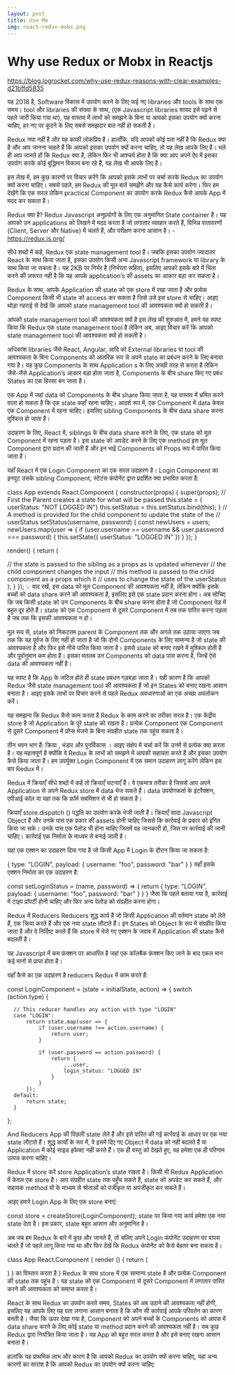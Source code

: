 ```yaml
---
layout: post
title: Use Me
img: react-redux-mobx.png
---
```


# Why use Redux or Mobx in Reactjs
https://blog.logrocket.com/why-use-redux-reasons-with-clear-examples-d21bffd5835

यह 2018 है, Software विकास में उपयोग करने के लिए कई नए libraries और tools के साथ एक समय। tool और libraries की संख्या के साथ, (एक Javascript libraries  शायद इसे पढ़ने से पहले जारी किया गया था), यह वास्तव में लाभों को समझने के बिना या आपको इसका उपयोग क्यों करना चाहिए, हर नए पर कूदने के लिए सबसे समझदार बात नहीं हो सकती है।

Redux नया नहीं है और यह काफी लोकप्रिय है। हालाँकि, यदि आपको कोई पता नहीं है कि Redux क्या है और आप जानना चाहते हैं कि आपको इसका उपयोग क्यों करना चाहिए, तो यह लेख आपके लिए है। भले ही आप जानते हों कि Redux क्या है, लेकिन फिर भी आश्चर्य होता है कि क्या आप अपने ऐप में इसका उपयोग करके कोई बुद्धिमान विकल्प बना रहे हैं, यह लेख भी आपके लिए है।

इस लेख में, हम कुछ कारणों पर विचार करेंगे कि आपको इसके लाभों पर चर्चा करके Redux का उपयोग क्यों करना चाहिए। सबसे पहले, हम Redux की मूल बातें समझेंगे और यह कैसे कार्य करेगा। फिर हम देखेंगे कि एक सरल लेकिन practical Component का उपयोग करके Redux कैसे आपके App में मदद कर सकता है।

Redux क्या है?
Redux Javascript अनुप्रयोगों के लिए एक अनुमानित State container है। यह आपको उन applications को लिखने में मदद करता है जो लगातार व्यवहार करते हैं, विभिन्न वातावरणों (Client, Server और Native) में चलते हैं, और परीक्षण करना आसान है। -  https://redux.js.org/

सीधे शब्दों में कहें, Redux एक state management tool है। जबकि इसका उपयोग ज्यादातर React के साथ किया जाता है, इसका उपयोग किसी अन्य Javascript framework या library के साथ किया जा सकता है। यह 2KB पर निर्भर है (निर्भरता सहित), इसलिए आपको इसके बारे में चिंता करने की ज़रूरत नहीं है कि यह आपके application’s की assets का आकार बड़ा कर सकता है।

Redux के साथ, आपके Application की state को एक store में रखा जाता है और प्रत्येक Component किसी भी state को access कर सकता है जिसे उसे इस store से चाहिए। आइए थोड़ा गहराई से देखें कि आपको state management tool की आवश्यकता क्यों हो सकती है।


आपको state management tool की आवश्यकता क्यों है
इस लेख की शुरुआत में, हमने यह स्पष्ट किया कि Redux एक state management tool है लेकिन अब, आइए विचार करें कि आपको state management tool की आवश्यकता क्यों हो सकती है।

अधिकांश libraries जैसे React, Angular, आदि को External libraries या tool की आवश्यकता के बिना Components को आंतरिक रूप से अपने state का प्रबंधन करने के लिए बनाया गया है। यह कुछ Components के साथ Application s के लिए अच्छी तरह से करता है लेकिन जैसे-जैसे Application’s आकार बड़ा होता जाता है, Components के बीच share किए गए प्रबंध States का एक हिस्सा बन जाता है।

एक App में जहां data को Components के बीच share किया जाता है, यह वास्तव में भ्रमित करने वाला हो सकता है कि एक state कहाँ रहना चाहिए। आदर्श रूप में, एक Component में data केवल एक Component में रहना चाहिए। इसलिए sibling Components के बीच data share करना मुश्किल हो जाता है।

उदाहरण के लिए, React में, siblings के बीच data share करने के लिए, एक state को मूल Component में रहना पड़ता है। इस state को अपडेट करने के लिए एक method  इस मूल Component द्वारा प्रदान की जाती है और इन भाई Components को Props रूप में पारित किया जाता है।

यहाँ React में एक Login Component का एक सरल उदाहरण है। Login Component का इनपुट उसके sibling Component, स्टेटस कंपोनेंट द्वारा प्रदर्शित क्या प्रभावित करता है:

class App extends React.Component {
 constructor(props) {
 super(props);
 // First the Parent creates a state for what will be passed
 this.state = { userStatus: "NOT LOGGED IN"}
 this.setStatus = this.setStatus.bind(this);
 }
 // A method is provided for the child component to update the state of the
 // userStatus
 setStatus(username, password) {
 const newUsers = users;
 newUsers.map(user => {
  if (user.username == username && user.password === password) {
  this.setState({
   userStatus: "LOGGED IN"
  })
  }
 });
 }
 
render() {
 return (
  <div>
  // the state is passed to the sibling as a props as is updated whenever
  // the child component changes the input
  <Status status={this.state.userStatus} />
  // this method is passed to the child component as a props which it
  // uses to change the state of the userStatus
  <Login handleSubmit={this.setStatus} />
  </div>
 );
 }
});
💡 याद रखें, इस data को मूल Component की आवश्यकता नहीं है, लेकिन क्योंकि इसके बच्चों को data share करने की आवश्यकता है, इसलिए इसे एक state प्रदान करना होगा।
अब सोचिए कि जब किसी state को उन Components के बीच share करना होता है जो Component पेड़ में बहुत दूर होते हैं। state को एक Component से दूसरे Component में तब तक पारित करना पड़ता है जब तक कि इसकी आवश्यकता न हो।

मूल रूप से, state को निकटतम parent के Component तक और अगले तक उठाया जाएगा जब तक कि यह पूर्वज के लिए नहीं हो जाता है जो कि दोनों Components के लिए सामान्य है जो state की आवश्यकता है और फिर इसे नीचे पारित किया जाता है। इससे state को बनाए रखने में मुश्किल होती है और पूर्वानुमान कम होता है। इसका मतलब उन Components को data पास करना है, जिन्हें ऐसे data की आवश्यकता नहीं है।

यह स्पष्ट है कि App के जटिल होते ही state प्रबंधन गड़बड़ा जाता है। यही कारण है कि आपको Redux जैसे state management tool की आवश्यकता है जो इन States को बनाए रखना आसान बनाता है। आइए इसके लाभों पर विचार करने से पहले Redux अवधारणाओं का एक अच्छा अवलोकन करें।

यह समझना कि Redux कैसे काम करता है
Redux के काम करने का तरीका सरल है। एक केंद्रीय store है जो Application के पूरे state को रखता है। प्रत्येक Component एक Component से दूसरे Component में प्रॉप्स भेजने के बिना संग्रहीत state तक पहुंच सकता है।

तीन भवन भाग हैं: क्रिया , भंडार और पुनर्विकास । आइए संक्षेप में चर्चा करें कि उनमें से प्रत्येक क्या करता है। यह महत्वपूर्ण है क्योंकि वे Redux के लाभों को समझने में आपकी सहायता करते हैं और इसका उपयोग कैसे किया जाता है। हम उपर्युक्त Login Component में एक समान उदाहरण लागू करेंगे लेकिन इस बार Redux में।

Redux में क्रियाएँ
सीधे शब्दों में कहें तो क्रियाएँ घटनाएँ हैं। वे एकमात्र तरीका है जिससे आप अपने Application से अपने Redux store में data भेज सकते हैं। data उपयोगकर्ता के इंटरैक्शन, एपीआई कॉल या यहां तक ​​कि फ़ॉर्म सबमिशन से भी हो सकता है।

क्रियाएँ store.dispatch () पद्धति का उपयोग करके भेजी जाती हैं। क्रियाएँ सादा Javascript Object हैं और उनके पास एक प्रकार की assets होनी चाहिए जिससे कि कार्रवाई के प्रकार को इंगित किया जा सके। उनके पास एक पेलोड भी होना चाहिए जिसमें वह जानकारी हो, जिस पर कार्रवाई की जानी चाहिए। कार्रवाई एक निर्माता के माध्यम से बनाई जाती है।

यहां एक एक्शन का उदाहरण दिया गया है जो किसी App में Login के दौरान किया जा सकता है:

{ 
 type: "LOGIN",
 payload: {
 username: "foo",
 password: "bar"
 }
}
यहाँ इसके एक्शन निर्माता का एक उदाहरण है:

const setLoginStatus = (name, password) => {
 return {
 type: "LOGIN",
 payload: {
 username: "foo",
 password: "bar"
 }
 }
}
जैसा कि पहले बताया गया है, कार्रवाई में टाइप प्रॉपर्टी होनी चाहिए और फिर अन्य पेलोड को संग्रहीत करना होगा।

Redux में Reducers
Reducers शुद्ध कार्य हैं जो किसी Application की वर्तमान state को लेते हैं, एक क्रिया करते हैं और एक नया state लौटाते हैं। इन States को Object के रूप में संग्रहीत किया जाता है और वे निर्दिष्ट करते हैं कि store में भेजे गए एक्शन के जवाब में Application की state कैसे बदलती है।

यह Javascript में कम फ़ंक्शन पर आधारित है जहां एक कॉलबैक फ़ंक्शन किए जाने के बाद एकल मान कई मानों से प्राप्त होता है।

यहाँ कैसे का एक उदाहरण है reducers Redux में काम करते हैं:

const LoginComponent = (state = initialState, action) => {
    switch (action.type) {
    
      // This reducer handles any action with type "LOGIN"
      case "LOGIN":
          return state.map(user => {
              if (user.username !== action.username) {
                  return user;
              }
        
              if (user.password == action.password) {
                  return {
                      ...user,
                      login_status: "LOGGED IN"
                  }
              }
          });
      default:
          return state;
      } 
};

And Reducers App की पिछली state लेते हैं और इसे पारित की गई कार्रवाई के आधार पर एक नया state लौटाते हैं।
शुद्ध कार्यों के रूप में, वे इसमें दिए गए Object में data को नहीं बदलते हैं या Application में कोई साइड इफेक्ट नहीं करते हैं। एक ही वस्तु को देखते हुए, यह हमेशा एक ही परिणाम उत्पन्न करना चाहिए।

Redux में store करें
store Application’s state रखता है। किसी भी Redux Application में केवल एक store है। आप संग्रहीत state तक पहुँच सकते हैं, state को अपडेट कर सकते हैं, और सहायक method यों के माध्यम से श्रोताओं को पंजीकृत या अपंजीकृत कर सकते हैं।

आइए हमारे Login App के लिए एक store बनाएं:

const store = createStore(LoginComponent);
state पर किया गया कार्य हमेशा एक नया state देता है। इस प्रकार, state बहुत आसान और अनुमानित है।

अब जब हम Redux के बारे में कुछ और जानते हैं, तो चलिए अपने Login कंपोनेंट उदाहरण पर वापस चलते हैं जो पहले लागू किया गया था और फिर देखें कि Redux कंपोनेंट को कैसे बेहतर बना सकता है।

class App React.Component { 
 render () { 
 return ( 
  <div> 
  <Status user = {this.props.user.name} /> 
  <login login = {this.props.setLoginStatus} / 
  </ div> 
 ) 
 } का विस्तार करता है 
}
Redux के साथ store में एक सामान्य state है और प्रत्येक Component की state तक पहुंच है। यह state को एक Component से दूसरे Component में लगातार पारित करने की आवश्यकता को समाप्त करता है।

React के साथ Redux का उपयोग करते समय, States को अब उठाने की आवश्यकता नहीं होगी, इसलिए यह आपके लिए यह पता लगाना आसान बनाता है कि कौन सी कार्रवाई आपके परिवर्तन का कारण बनती है। जैसा कि ऊपर देखा गया है, Component को अपने बच्चों के Components को आपस में data share करने के लिए कोई state या method प्रदान करने की आवश्यकता नहीं है। सब कुछ Redux द्वारा नियंत्रित किया जाता है। यह App को बहुत सरल करता है और इसे बनाए रखना आसान बनाता है।

हालांकि यह प्राथमिक लाभ और कारण है कि आपको Redux का उपयोग क्यों करना चाहिए, यहां अन्य कारणों का सारांश है कि आपको Redux का उपयोग क्यों करना चाहिए: